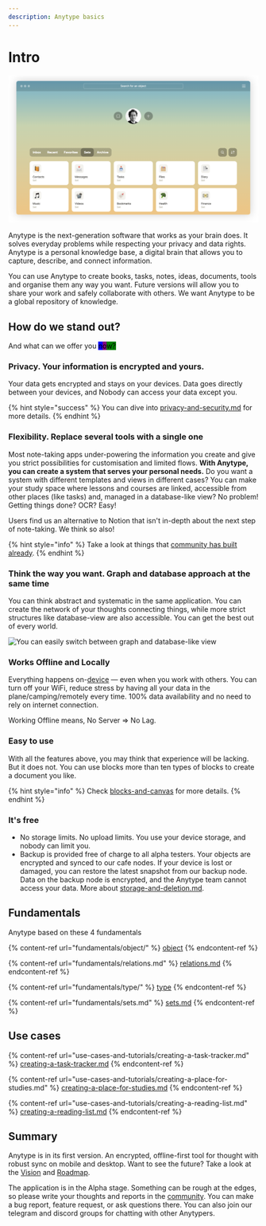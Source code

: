 ```yaml
---
description: Anytype basics
---
```


# Intro

![Home page](<.gitbook/assets/Screenshot 2021-11-05 at 18.45.31.png>)

Anytype is the next-generation software that works as your brain does. It solves everyday problems while respecting your privacy and data rights. Anytype is a personal knowledge base, a digital brain that allows you to capture, describe, and connect information.

You can use Anytype to create books, tasks, notes, ideas, documents, tools and organise them any way you want. Future versions will allow you to share your work and safely collaborate with others. We want Anytype to be a global repository of knowledge.

## How do we stand out?

And what can we offer you <mark style="color:blue;"><mark style="background-color:blue;">n<mark style="background-color:blue;"></mark><mark style="color:blue;"><mark style="background-color:purple;">o<mark style="background-color:purple;"></mark><mark style="color:blue;"><mark style="background-color:green;">w<mark style="background-color:green;"></mark>?

### Privacy. Your information is encrypted and yours.

Your data gets encrypted and stays on your devices. Data goes directly between your devices, and  Nobody can access your data except you.

{% hint style="success" %}
You can dive into [privacy-and-security.md](how-does-anytype-work/privacy-and-security.md "mention") for more details.
{% endhint %}

### Flexibility. Replace several tools with a single one

Most note-taking apps under-powering the information you create and give you strict possibilities for customisation and limited flows. **With Anytype, you can create a system that serves your personal needs.** Do you want a system with different templates and views in different cases? You can make your study space where lessons and courses are linked, accessible from other places (like tasks) and, managed in a database-like view? No problem! Getting things done? OCR? Easy!

Users find us an alternative to Notion that isn't in-depth about the next step of note-taking. We think so also!

{% hint style="info" %}
Take a look at things that [community has built already](https://community.anytype.io/t/picture-thread-sets-relations-types-and-templates/1507/65).
{% endhint %}

### Think the way you want. Graph and database approach at the same time

You can think abstract and systematic in the same application. You can create the network of your thoughts connecting things, while more strict structures like database-view are also accessible. You can get the best out of every world.

![You can easily switch between graph and database-like view](<.gitbook/assets/test (1).gif>)

### Works Offline and Locally

Everything happens on-[device](https://ipfs.io/ipfs/QmR7GSQM93Cx5eAg6a6yRzNde1FQv7uL6X1o4k7zrJa3LX/ipfs.draft3.pdf) — even when you work with others. You can turn off your WiFi, reduce stress by having all your data in the plane/camping/remotely every time. 100% data availability and no need to rely on internet connection.

Working Offline means, No Server => No Lag. &#x20;

### Easy to use

With all the features above, you may think that experience will be lacking. But it does not. You can use blocks more than ten types of blocks to create a document you like.&#x20;

{% hint style="info" %}
Check [blocks-and-canvas](fundamentals/object/blocks-and-canvas/ "mention") for more details.
{% endhint %}

### It's free

* No storage limits. No upload limits. You use your device storage, and nobody can limit you.
* Backup is provided free of charge to all alpha testers. Your objects are encrypted and synced to our cafe nodes. If your device is lost or damaged, you can restore the latest snapshot from our backup node. Data on the backup node is encrypted, and the Anytype team cannot access your data.  More about  [storage-and-deletion.md](how-does-anytype-work/storage-and-deletion.md "mention").

#### &#x20;<a href="start" id="start"></a>

## Fundamentals

Anytype based on these 4 fundamentals

{% content-ref url="fundamentals/object/" %}
[object](fundamentals/object/)
{% endcontent-ref %}

{% content-ref url="fundamentals/relations.md" %}
[relations.md](fundamentals/relations.md)
{% endcontent-ref %}

{% content-ref url="fundamentals/type/" %}
[type](fundamentals/type/)
{% endcontent-ref %}

{% content-ref url="fundamentals/sets.md" %}
[sets.md](fundamentals/sets.md)
{% endcontent-ref %}

## Use cases

{% content-ref url="use-cases-and-tutorials/creating-a-task-tracker.md" %}
[creating-a-task-tracker.md](use-cases-and-tutorials/creating-a-task-tracker.md)
{% endcontent-ref %}

{% content-ref url="use-cases-and-tutorials/creating-a-place-for-studies.md" %}
[creating-a-place-for-studies.md](use-cases-and-tutorials/creating-a-place-for-studies.md)
{% endcontent-ref %}

{% content-ref url="use-cases-and-tutorials/creating-a-reading-list.md" %}
[creating-a-reading-list.md](use-cases-and-tutorials/creating-a-reading-list.md)
{% endcontent-ref %}

## Summary

Anytype is in its first version. An encrypted, offline-first tool for thought with robust sync on mobile and desktop. Want to see the future? Take a look at the [Vision](https://vision.anytype.io) and [Roadmap](https://community.anytype.io/t/release-plan-a-general-roadmap/1283).

The application is in the Alpha stage. Something can be rough at the edges, so please write your thoughts and reports in the [community](https://community.anytype.io). You can make a bug report, feature request, or ask questions there. You can also join our telegram and discord groups for chatting with other Anytypers.
